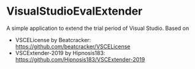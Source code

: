 # VisualStudioEvalExtender
A simple application to extend the trial period of Visual Studio. 
Based on 
- VSCELicense by Beatcracker: https://github.com/beatcracker/VSCELicense
- VSCExtender-2019 by Hipnosis183: https://github.com/Hipnosis183/VSCExtender-2019
